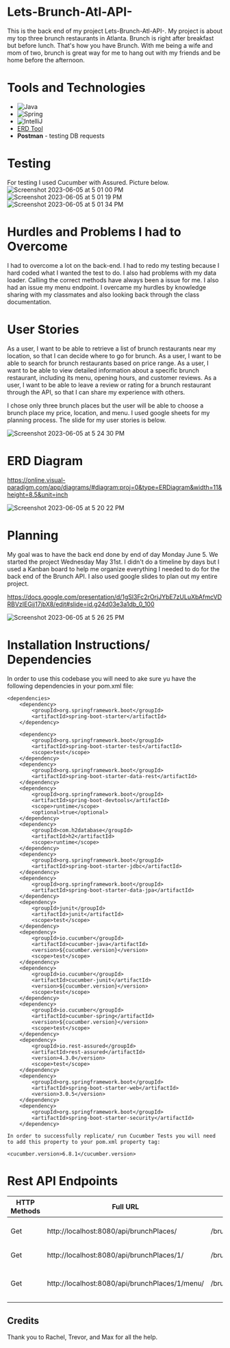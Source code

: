 # Lets-Brunch-Atl-API-

This is the back end of my project Lets-Brunch-Atl-API-. My project is about my top three brunch restaurants in Atlanta. Brunch is right after breakfast but before lunch. That's how you have Brunch.
With me being a wife and mom of two, brunch is great way for me to hang out with my friends and be home before the afternoon. 

# Tools and Technologies 

- ![Java](https://img.shields.io/badge/Java-ED8B00?style=for-the-badge&logo=openjdk&logoColor=white)
- ![Spring](https://img.shields.io/badge/Spring-6DB33F?style=for-the-badge&logo=spring&logoColor=white)
- ![IntelliJ](https://img.shields.io/badge/IntelliJ_IDEA-000000.svg?style=for-the-badge&logo=intellij-idea&logoColor=white)
- [ERD Tool](https://www.lucidchart.com/)
- **Postman** - testing DB requests


# Testing 

For testing I used Cucumber with Assured. Picture below.
![Screenshot 2023-06-05 at 5 01 00 PM](https://github.com/Crainh2o/Lets-Brunch-Atl-API-/assets/124539081/5f8ff1f7-6806-4eaf-9205-28c9f6924b24)
![Screenshot 2023-06-05 at 5 01 19 PM](https://github.com/Crainh2o/Lets-Brunch-Atl-API-/assets/124539081/c5204b08-de7d-4c8b-84b7-0e12e5798e6b)
![Screenshot 2023-06-05 at 5 01 34 PM](https://github.com/Crainh2o/Lets-Brunch-Atl-API-/assets/124539081/54092cbf-0ff0-4292-864e-ef9af981f854)

# Hurdles and Problems I had to Overcome

I had to overcome a lot on the back-end. I had to redo my testing because I hard coded what I wanted the test to do. I also had problems with my data loader. Calling the correct methods 
have always been a issue for me. I also had an issue my menu endpoint. I overcame my hurdles by knowledge sharing with my classmates and also looking back through the class documentation. 

# User Stories

As a user, I want to be able to retrieve a list of brunch restaurants near my location, so that I can decide where to go for brunch.
As a user, I want to be able to search for brunch restaurants based on price range. 
As a user, I want to be able to view detailed information about a specific brunch restaurant, including its menu, opening hours, and customer reviews. 
As a user, I want to be able to leave a review or rating for a brunch restaurant through the API, so that I can share my experience with others.

I chose only three brunch places but the user will be able to choose a brunch place my price, location, and menu. I used google sheets for my planning process. The slide for 
my user stories is below.

![Screenshot 2023-06-05 at 5 24 30 PM](https://github.com/Crainh2o/Lets-Brunch-Atl-API-/assets/124539081/1f441cf2-0eed-4844-aad8-d11242589c49)


# ERD Diagram 

https://online.visual-paradigm.com/app/diagrams/#diagram:proj=0&type=ERDiagram&width=11&height=8.5&unit=inch

![Screenshot 2023-06-05 at 5 20 22 PM](https://github.com/Crainh2o/Lets-Brunch-Atl-API-/assets/124539081/d167d7ce-8b18-4f05-a657-2832fff5190e)

# Planning 

My goal was to have the back end done by end of day Monday June 5. We started the project Wednesday May 31st. I didn't do a timeline by days but I used a Kanban board to help me organize everything I needed to do for the back end of the Brunch API. I also used google slides to plan out my entire project. 

https://docs.google.com/presentation/d/1gSl3Fc2rOrjJYbE7zULuXbAfmcVDRBVzIEGij17jbX8/edit#slide=id.g24d03e3a1db_0_100

![Screenshot 2023-06-05 at 5 26 25 PM](https://github.com/Crainh2o/Lets-Brunch-Atl-API-/assets/124539081/3ec51b2e-807d-45d9-a6ed-449c11704660)

# Installation Instructions/ Dependencies 

In order to use this codebase you will need to ake sure yu have the following dependencies in your pom.xml file:

```
<dependencies>
    <dependency>
        <groupId>org.springframework.boot</groupId>
        <artifactId>spring-boot-starter</artifactId>
    </dependency>

    <dependency>
        <groupId>org.springframework.boot</groupId>
        <artifactId>spring-boot-starter-test</artifactId>
        <scope>test</scope>
    </dependency>
    <dependency>
        <groupId>org.springframework.boot</groupId>
        <artifactId>spring-boot-starter-data-rest</artifactId>
    </dependency>
    <dependency>
        <groupId>org.springframework.boot</groupId>
        <artifactId>spring-boot-devtools</artifactId>
        <scope>runtime</scope>
        <optional>true</optional>
    </dependency>
    <dependency>
        <groupId>com.h2database</groupId>
        <artifactId>h2</artifactId>
        <scope>runtime</scope>
    </dependency>
    <dependency>
        <groupId>org.springframework.boot</groupId>
        <artifactId>spring-boot-starter-jdbc</artifactId>
    </dependency>
    <dependency>
        <groupId>org.springframework.boot</groupId>
        <artifactId>spring-boot-starter-data-jpa</artifactId>
    </dependency>
    <dependency>
        <groupId>junit</groupId>
        <artifactId>junit</artifactId>
        <scope>test</scope>
    </dependency>
    <dependency>
        <groupId>io.cucumber</groupId>
        <artifactId>cucumber-java</artifactId>
        <version>${cucumber.version}</version>
        <scope>test</scope>
    </dependency>
    <dependency>
        <groupId>io.cucumber</groupId>
        <artifactId>cucumber-junit</artifactId>
        <version>${cucumber.version}</version>
        <scope>test</scope>
    </dependency>
    <dependency>
        <groupId>io.cucumber</groupId>
        <artifactId>cucumber-spring</artifactId>
        <version>${cucumber.version}</version>
        <scope>test</scope>
    </dependency>
    <dependency>
        <groupId>io.rest-assured</groupId>
        <artifactId>rest-assured</artifactId>
        <version>4.3.0</version>
        <scope>test</scope>
    </dependency>
    <dependency>
        <groupId>org.springframework.boot</groupId>
        <artifactId>spring-boot-starter-web</artifactId>
        <version>3.0.5</version>
    </dependency>
    <dependency>
        <groupId>org.springframework.boot</groupId>
        <artifactId>spring-boot-starter-security</artifactId>
    </dependency>
```
    
    
    In order to successfully replicate/ run Cucumber Tests you will need to add this property to your pom.xml property tag:
    
    <cucumber.version>6.8.1</cucumber.version>
    
# Rest API Endpoints

| HTTP Methods| Full URL                                       | URL                   | Functionality                         |   
|-------------|------------------------------------------------|-----------------------|---------------------------------------|
|  Get        | http://localhost:8080/api/brunchPlaces/        | /brunchPlaces/        | Get all Brunch Places                 |   
|  Get        | http://localhost:8080/api/brunchPlaces/1/      | /brunchPlaces/1/      | Get Brunch Place by Id                |   
| Get         | http://localhost:8080/api/brunchPlaces/1/menu/ | /brunchPlaces/1/menu/ | Get Brunch Menu by Place and Menu Id  |   


## Credits 

Thank you to Rachel, Trevor, and Max for all the help. 

    

    
   





